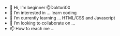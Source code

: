 - 👋 Hi, I’m beginner @Doktori00
- 👀 I’m interested in ... learn coding
- 🌱 I’m currently learning ... HTML/CSS and Javascript
- 💞️ I’m looking to collaborate on ...
- 📫 How to reach me ... 

<!---
Doktori00/Doktori00 is a ✨ special ✨ repository because its `README.md` (this file) appears on your GitHub profile.
You can click the Preview link to take a look at your changes.
--->
